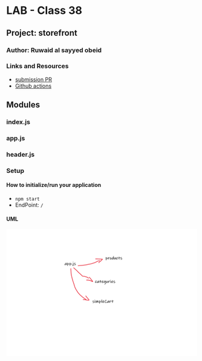 
# LAB - Class 38

## Project: storefront

### Author: Ruwaid al sayyed obeid

### Links and Resources

- [submission PR](https://github.com/ruwaid-401-advanced-javascript/todo/pull/2)
- [Github actions](https://github.com/ruwaid-401-advanced-javascript/resty/pull/2/checks)


## Modules
### index.js
### app.js
### header.js

### Setup

#### How to initialize/run your application 
* `npm start`
* EndPoint: `/` 

#### UML

![UML Diagram](./assets/lab-38.png)
